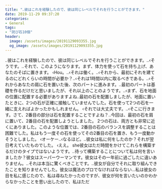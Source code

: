 ```yaml
---
title: "‥‪彼はこれを経験したので、彼は同じレベルでそれを行うことができます。"
date: 2019-11-29 09:37:20
categories:
- General
tags:
- "詫び石10個"
header:
  image: /assets/images/20191129093355.jpg
  og_image: /assets/images/20191129093355.jpg
---
```


‥‪彼はこれを経験したので、彼は同じレベルでそれを行うことができます。‥‹そうです。‥それで、このようになります。まず、体力を使って石を持ち上げ、あなたのそばに置きます。 ‹Hou。‥‹それは働く。‥‹それから、‪最初にそれを建てるのにどれくらいの時間が必要か？‥‹それは1時間以内に取るべきである。‥‹それからあなたの肩に石を置いた後、次のパートに進みます。‥最初のパートは基礎を作るだけだと思いましたが、それ以上のことのようです。‥‹まず、石を地面の位置に配置する必要がありますよね‥最初の石を配置しましたが、地面に置いたときに、2つの石が正確に接触していませんでした。石を使って2つの石を一緒に支えればよかったかもしれません。 ‹それでは大丈夫です。‥‹そこに行きます。さて、2番目の部分は石を配置することですよね？‥今回は、最初の石を肩に置いて、2番目の石を配置しようとしました。 2つの石は、両方とも非常に近くにありました。このような位置では、2番目の石のバランスを調整することは困難でした。私はもう一度その石を使ってその2番目の石を置き、もう一度動かそうとしました。 ‹オーケー‥‹なるほど。‥彼女は私に何をしたのか？それが翌日考えていたものでした。 ‹ええ。 she彼女はただ時間をかけてこれらを構築するだけのタイプではないようです。‥待って構築することについて私は何を言いましたか？彼女はスーパーウーマンです。彼女はその一年前に過ごしたに違いありません。‥それは本当に驚くべきことです。‥彼女が自分でそれに取り組んできたことを知りませんでした。彼女は魔法のプロでなければならない…私は彼女の目を私に感じたので、私は尋ねたかったのですが、彼女が何を言いたいのかわからなかったことを思い出したので、私はただ
